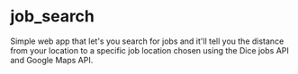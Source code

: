 # job_search
Simple web app that let's you search for jobs and it'll tell you the distance from your location to a specific job location chosen using the Dice jobs API and Google Maps API. 
